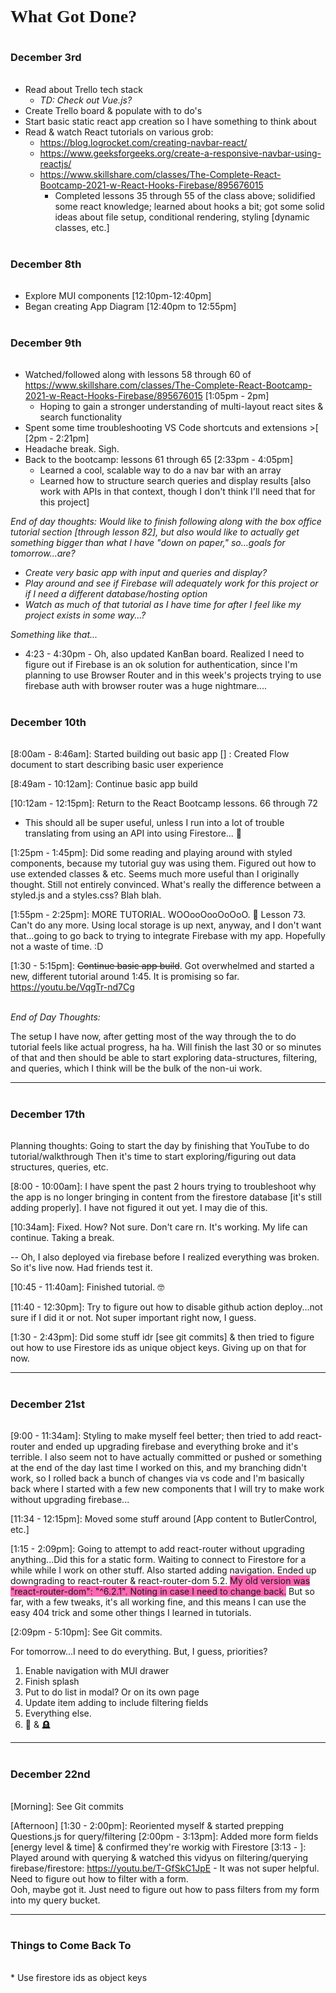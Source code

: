 <h1 style="font-family:georgia">What Got Done?</h1>

<h3 style="padding:1em 0 1em 0">December 3rd</h3>

* Read about Trello tech stack
  * <em>TD: Check out Vue.js?</em>
* Create Trello board & populate with to do's
* Start basic static react app creation so I have something to think about
* Read & watch React tutorials on various grob:
  * https://blog.logrocket.com/creating-navbar-react/
  * https://www.geeksforgeeks.org/create-a-responsive-navbar-using-reactjs/
  * https://www.skillshare.com/classes/The-Complete-React-Bootcamp-2021-w-React-Hooks-Firebase/895676015
    * Completed lessons 35 through 55 of the class above; solidified some react knowledge; learned about hooks a bit; got some solid ideas about file setup, conditional rendering, styling [dynamic classes, etc.]

<h3 style="padding:1em 0 1em 0">December 8th</h3>

* Explore MUI components [12:10pm-12:40pm]
* Began creating App Diagram [12:40pm to 12:55pm]

<h3 style="padding:1em 0 1em 0">December 9th</h3>

* Watched/followed along with lessons 58 through 60 of https://www.skillshare.com/classes/The-Complete-React-Bootcamp-2021-w-React-Hooks-Firebase/895676015 [1:05pm - 2pm]
  * Hoping to gain a stronger understanding of multi-layout react sites & search functionality
* Spent some time troubleshooting VS Code shortcuts and extensions >[ [2pm - 2:21pm]
* Headache break. Sigh.
* Back to the bootcamp: lessons 61 through 65 [2:33pm - 4:05pm]
  * Learned a cool, scalable way to do a nav bar with an array
  * Learned how to structure search queries and display results [also work with APIs in that context, though I don't think I'll need that for this project]

<em>End of day thoughts: Would like to finish following along with the box office tutorial section [through lesson 82], but also would like to actually get something bigger than what I have "down on paper," so...goals for tomorrow...are?
- Create very basic app with input and queries and display?
- Play around and see if Firebase will adequately work for this project or if I need a different database/hosting option
- Watch as much of that tutorial as I have time for after I feel like my project exists in some way...?

Something like that...</em>

* 4:23 - 4:30pm - Oh, also updated KanBan board. Realized I need to figure out if Firebase is an ok solution for authentication, since I'm planning to use Browser Router and in this week's projects trying to use firebase auth with browser router was a huge nightmare....

<h3 style="padding:1em 0 1em 0">December 10th</h3>

[8:00am - 8:46am]: Started building out basic app
[] : Created Flow document to start describing basic user experience  

[8:49am - 10:12am]: Continue basic app build  

[10:12am - 12:15pm]: Return to the React Bootcamp lessons. 66 through 72
  * This should all be super useful, unless I run into a lot of trouble translating from using an API into using Firestore... 🤞  

[1:25pm - 1:45pm]: Did some reading and playing around with styled components, because my tutorial guy was using them. Figured out how to use extended classes & etc. Seems much more useful than I originally thought. Still not entirely convinced. What's really the difference between a styled.js and a styles.css? Blah blah.  

[1:55pm - 2:25pm]: MORE TUTORIAL. WOOooOooOoOoO. 🥴 Lesson 73. Can't do any more. Using local storage is up next, anyway, and I don't want that...going to go back to trying to integrate Firebase with my app. Hopefully not a waste of time. :D  

[1:30 - 5:15pm]: <span style="text-decoration:line-through;">Continue basic app build</span>. Got overwhelmed and started a new, different tutorial around 1:45. It is promising so far.  
https://youtu.be/VqgTr-nd7Cg

<br />
<em>End of Day Thoughts:</em>  

The setup I have now, after getting most of the way through the to do tutorial feels like actual progress, ha ha. Will finish the last 30 or so minutes of that and then should be able to start exploring data-structures, filtering, and queries, which I think will be the bulk of the non-ui work.
<hr>

<h3 style="padding:1em 0 1em 0">December 17th</h3>

Planning thoughts:
Going to start the day by finishing that YouTube to do tutorial/walkthrough
Then it's time to start exploring/figuring out data structures, queries, etc.

[8:00 - 10:00am]: I have spent the past 2 hours trying to troubleshoot why the app is no longer bringing in content from the firestore database [it's still adding properly]. I have not figured it out yet. I may die of this.

[10:34am]: Fixed. How? Not sure. Don't care rn. It's working. My life can continue. Taking a break.

-- Oh, I also deployed via firebase before I realized everything was broken. So it's live now. Had friends test it.

[10:45 - 11:40am]: Finished tutorial. 🤓

[11:40 - 12:30pm]: Try to figure out how to disable github action deploy...not sure if I did it or not. Not super important right now, I guess.

[1:30 - 2:43pm]: Did some stuff idr [see git commits] & then tried to figure out how to use Firestore ids as unique object keys. Giving up on that for now.

<hr>
<h3 style="padding:1em 0 1em 0">December 21st</h3>
[9:00 - 11:34am]: Styling to make myself feel better; then tried to add react-router and ended up upgrading firebase and everything broke and it's terrible. I also seem not to have actually committed or pushed or something at the end of the day last time I worked on this, and my branching didn't work, so I rolled back a bunch of changes via vs code and I'm basically back where I started with a few new components that I will try to make work without upgrading firebase...  

[11:34 - 12:15pm]: Moved some stuff around [App content to ButlerControl, etc.]  

[1:15 - 2:09pm]: Going to attempt to add react-router without upgrading anything...Did this for a static form. Waiting to connect to Firestore for a while while I work on other stuff. Also started adding navigation. Ended up downgrading to react-router & react-router-dom 5.2.
<span style="background-color:hotpink;">My old version was "react-router-dom": "^6.2.1". Noting in case I need to change back.</span> But so far, with a few tweaks, it's all working fine, and this means I can use the easy 404 trick and some other things I learned in tutorials.

[2:09pm - 5:10pm]: See Git commits.  

For tomorrow...I need to do everything. But, I guess, priorities?  
1. Enable navigation with MUI drawer
2. Finish splash
3. Put to do list in modal? Or on its own page
4. Update item adding to include filtering fields
5. Everything else.
6. 🤢 & 🪦  

<hr>
<h3 style="padding:1em 0 1em 0">December 22nd</h3>

[Morning]: See Git commits

[Afternoon]
[1:30 - 2:00pm]: Reoriented myself & started prepping Questions.js for query/filtering
[2:00pm - 3:13pm]: Added more form fields [energy level & time] & confirmed they're workig with Firestore
[3:13 - ]: Played around with querying & watched this vidyus on filtering/querying firebase/firestore: https://youtu.be/T-GfSkC1JpE - It was not super helpful. Need to figure out how to filter with a form.  
Ooh, maybe got it. Just need to figure out how to pass filters from my form into my query bucket.

<hr>
<h3 style="padding:1em 0 1em 0">Things to Come Back To</h3>
* Use firestore ids as object keys
